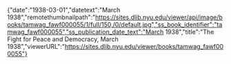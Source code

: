{"date":"1938-03-01","datetext":"March 1938","remotethumbnailpath":"https://sites.dlib.nyu.edu/viewer/api/image/books/tamwag_fawf000055/1/full/150,/0/default.jpg","ss_book_identifier":"tamwag_fawf000055","ss_publication_date_text":"March 1938","title":"The Fight for Peace and Democracy, March 1938","viewerURL":"https://sites.dlib.nyu.edu/viewer/books/tamwag_fawf000055"}